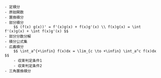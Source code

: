 
    - 定積分
    - 原始関数
    - 置換積分
    - 部分積分
        $$ (f(x) g(x))' = f'(x)g(x) + f(x)g'(x) \\ f(x)g(x) = \int f'(x)g(x) + \int f(x)g'(x) $$
    - 部分分数分解
    - 積分公式集
    - 広義積分
        $$ \int_a^{+\infin} f(x)dx = \lim_{c \to +\infin} \int_a^c f(x)dx $$
        - 収束判定条件1
        - 収束判定条件2
    - 三角置換積分